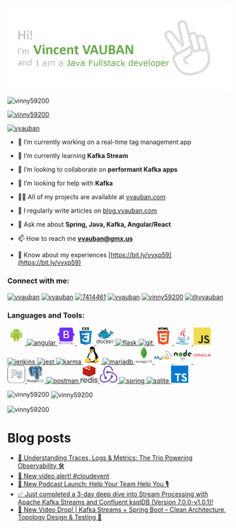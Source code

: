 ![banner image](vv-banner.png)

<p align="left"> <img src="https://komarev.com/ghpvc/?username=vinny59200&label=Profile%20views&color=0e75b6&style=flat" alt="vinny59200" /> </p>

<p align="left"> <a href="https://github.com/ryo-ma/github-profile-trophy"><img src="https://github-profile-trophy.vercel.app/?username=vinny59200" alt="vinny59200" /></a> </p>

<p align="left"> <a href="https://twitter.com/vvauban" target="blank"><img src="https://img.shields.io/twitter/follow/vvauban?logo=twitter&style=for-the-badge" alt="vvauban" /></a> </p>

- 🔭 I’m currently working on a real-time tag management app

- 🌱 I’m currently learning **Kafka Stream**

- 👯 I’m looking to collaborate on **performant Kafka apps**

- 🤝 I’m looking for help with **Kafka**

- 👨‍💻 All of my projects are available at [vvauban.com](vvauban.com)

- 📝 I regularly write articles on [blog.vvauban.com](blog.vvauban.com)

- 💬 Ask me about **Spring, Java, Kafka, Angular/React**

- 📫 How to reach me **vvauban@gmx.us**

- 📄 Know about my experiences [https://bit.ly/vvxp59](https://bit.ly/vvxp59)

<h3 align="left">Connect with me:</h3>
<p align="left">
<a href="https://twitter.com/vvauban" target="blank"><img align="center" src="https://raw.githubusercontent.com/rahuldkjain/github-profile-readme-generator/master/src/images/icons/Social/twitter.svg" alt="vvauban" height="30" width="40" /></a>
<a href="https://linkedin.com/in/vvauban" target="blank"><img align="center" src="https://raw.githubusercontent.com/rahuldkjain/github-profile-readme-generator/master/src/images/icons/Social/linked-in-alt.svg" alt="vvauban" height="30" width="40" /></a>
<a href="https://stackoverflow.com/users/7414461" target="blank"><img align="center" src="https://raw.githubusercontent.com/rahuldkjain/github-profile-readme-generator/master/src/images/icons/Social/stack-overflow.svg" alt="7414461" height="30" width="40" /></a>
<a href="https://fb.com/vvauban" target="blank"><img align="center" src="https://raw.githubusercontent.com/rahuldkjain/github-profile-readme-generator/master/src/images/icons/Social/facebook.svg" alt="vvauban" height="30" width="40" /></a>
<a href="https://instagram.com/vinny59200" target="blank"><img align="center" src="https://raw.githubusercontent.com/rahuldkjain/github-profile-readme-generator/master/src/images/icons/Social/instagram.svg" alt="vinny59200" height="30" width="40" /></a>
<a href="https://medium.com/@vvauban" target="blank"><img align="center" src="https://raw.githubusercontent.com/rahuldkjain/github-profile-readme-generator/master/src/images/icons/Social/medium.svg" alt="@vvauban" height="30" width="40" /></a>
</p>

<h3 align="left">Languages and Tools:</h3>
<p align="left"> <a href="https://developer.android.com" target="_blank" rel="noreferrer"> <img src="https://raw.githubusercontent.com/devicons/devicon/master/icons/android/android-original-wordmark.svg" alt="android" width="40" height="40"/> </a> <a href="https://angular.io" target="_blank" rel="noreferrer"> <img src="https://angular.io/assets/images/logos/angular/angular.svg" alt="angular" width="40" height="40"/> </a> <a href="https://getbootstrap.com" target="_blank" rel="noreferrer"> <img src="https://raw.githubusercontent.com/devicons/devicon/master/icons/bootstrap/bootstrap-plain-wordmark.svg" alt="bootstrap" width="40" height="40"/> </a> <a href="https://www.w3schools.com/css/" target="_blank" rel="noreferrer"> <img src="https://raw.githubusercontent.com/devicons/devicon/master/icons/css3/css3-original-wordmark.svg" alt="css3" width="40" height="40"/> </a> <a href="https://www.docker.com/" target="_blank" rel="noreferrer"> <img src="https://raw.githubusercontent.com/devicons/devicon/master/icons/docker/docker-original-wordmark.svg" alt="docker" width="40" height="40"/> </a> <a href="https://flask.palletsprojects.com/" target="_blank" rel="noreferrer"> <img src="https://www.vectorlogo.zone/logos/pocoo_flask/pocoo_flask-icon.svg" alt="flask" width="40" height="40"/> </a> <a href="https://git-scm.com/" target="_blank" rel="noreferrer"> <img src="https://www.vectorlogo.zone/logos/git-scm/git-scm-icon.svg" alt="git" width="40" height="40"/> </a> <a href="https://www.w3.org/html/" target="_blank" rel="noreferrer"> <img src="https://raw.githubusercontent.com/devicons/devicon/master/icons/html5/html5-original-wordmark.svg" alt="html5" width="40" height="40"/> </a> <a href="https://www.java.com" target="_blank" rel="noreferrer"> <img src="https://raw.githubusercontent.com/devicons/devicon/master/icons/java/java-original.svg" alt="java" width="40" height="40"/> </a> <a href="https://developer.mozilla.org/en-US/docs/Web/JavaScript" target="_blank" rel="noreferrer"> <img src="https://raw.githubusercontent.com/devicons/devicon/master/icons/javascript/javascript-original.svg" alt="javascript" width="40" height="40"/> </a> <a href="https://www.jenkins.io" target="_blank" rel="noreferrer"> <img src="https://www.vectorlogo.zone/logos/jenkins/jenkins-icon.svg" alt="jenkins" width="40" height="40"/> </a> <a href="https://jestjs.io" target="_blank" rel="noreferrer"> <img src="https://www.vectorlogo.zone/logos/jestjsio/jestjsio-icon.svg" alt="jest" width="40" height="40"/> </a> <a href="https://karma-runner.github.io/latest/index.html" target="_blank" rel="noreferrer"> <img src="https://raw.githubusercontent.com/detain/svg-logos/780f25886640cef088af994181646db2f6b1a3f8/svg/karma.svg" alt="karma" width="40" height="40"/> </a> <a href="https://www.linux.org/" target="_blank" rel="noreferrer"> <img src="https://raw.githubusercontent.com/devicons/devicon/master/icons/linux/linux-original.svg" alt="linux" width="40" height="40"/> </a> <a href="https://mariadb.org/" target="_blank" rel="noreferrer"> <img src="https://www.vectorlogo.zone/logos/mariadb/mariadb-icon.svg" alt="mariadb" width="40" height="40"/> </a> <a href="https://www.mongodb.com/" target="_blank" rel="noreferrer"> <img src="https://raw.githubusercontent.com/devicons/devicon/master/icons/mongodb/mongodb-original-wordmark.svg" alt="mongodb" width="40" height="40"/> </a> <a href="https://www.mysql.com/" target="_blank" rel="noreferrer"> <img src="https://raw.githubusercontent.com/devicons/devicon/master/icons/mysql/mysql-original-wordmark.svg" alt="mysql" width="40" height="40"/> </a> <a href="https://nodejs.org" target="_blank" rel="noreferrer"> <img src="https://raw.githubusercontent.com/devicons/devicon/master/icons/nodejs/nodejs-original-wordmark.svg" alt="nodejs" width="40" height="40"/> </a> <a href="https://www.oracle.com/" target="_blank" rel="noreferrer"> <img src="https://raw.githubusercontent.com/devicons/devicon/master/icons/oracle/oracle-original.svg" alt="oracle" width="40" height="40"/> </a> <a href="https://www.photoshop.com/en" target="_blank" rel="noreferrer"> <img src="https://raw.githubusercontent.com/devicons/devicon/master/icons/photoshop/photoshop-line.svg" alt="photoshop" width="40" height="40"/> </a> <a href="https://www.postgresql.org" target="_blank" rel="noreferrer"> <img src="https://raw.githubusercontent.com/devicons/devicon/master/icons/postgresql/postgresql-original-wordmark.svg" alt="postgresql" width="40" height="40"/> </a> <a href="https://postman.com" target="_blank" rel="noreferrer"> <img src="https://www.vectorlogo.zone/logos/getpostman/getpostman-icon.svg" alt="postman" width="40" height="40"/> </a> <a href="https://redis.io" target="_blank" rel="noreferrer"> <img src="https://raw.githubusercontent.com/devicons/devicon/master/icons/redis/redis-original-wordmark.svg" alt="redis" width="40" height="40"/> </a> <a href="https://redux.js.org" target="_blank" rel="noreferrer"> <img src="https://raw.githubusercontent.com/devicons/devicon/master/icons/redux/redux-original.svg" alt="redux" width="40" height="40"/> </a> <a href="https://spring.io/" target="_blank" rel="noreferrer"> <img src="https://www.vectorlogo.zone/logos/springio/springio-icon.svg" alt="spring" width="40" height="40"/> </a> <a href="https://www.sqlite.org/" target="_blank" rel="noreferrer"> <img src="https://www.vectorlogo.zone/logos/sqlite/sqlite-icon.svg" alt="sqlite" width="40" height="40"/> </a> <a href="https://www.typescriptlang.org/" target="_blank" rel="noreferrer"> <img src="https://raw.githubusercontent.com/devicons/devicon/master/icons/typescript/typescript-original.svg" alt="typescript" width="40" height="40"/> </a> </p>

<p><img align="left" src="https://github-readme-stats.vercel.app/api/top-langs?username=vinny59200&show_icons=true&cache_seconds=1&locale=en&layout=compact" alt="vinny59200" /></p>

<p>&nbsp;<img align="center" src="https://github-readme-stats.vercel.app/api?username=vinny59200&show_icons=true&cache_seconds=1&locale=en" alt="vinny59200" /></p>

<p><img align="center" src="https://github-readme-streak-stats.herokuapp.com/?user=vinny59200&" alt="vinny59200" /></p>



# Blog posts
<!-- BLOG-POST-LIST:START -->
- [🚀 Understanding Traces, Logs &amp; Metrics: The Trio Powering Observability 🛠️](https://blog.vvauban.com/blog/understanding-traces-logs-metrics-the-trio-powering-observability)
- [🚀 New video alert! #cloudevent](https://blog.vvauban.com/blog/new-video-alert-cloudevent)
- [🚀 New Podcast Launch: Help Your Team Help You 🎙️](https://blog.vvauban.com/blog/new-podcast-launch-help-your-team-help-you)
- [✅ Just completed a 3-day deep dive into Stream Processing with Apache Kafka Streams and Confluent ksqlDB &lpar;Version 7.0.0-v1.0.1&rpar;!](https://blog.vvauban.com/blog/just-completed-a-3-day-deep-dive-into-stream-processing-with-apache-kafka)
- [🚀 New Video Drop! | Kafka Streams + Spring Boot – Clean Architecture, Topology Design &amp; Testing 🎥](https://blog.vvauban.com/blog/new-video-drop-kafka-streams-spring-boot-clean-architecture)
<!-- BLOG-POST-LIST:END -->
